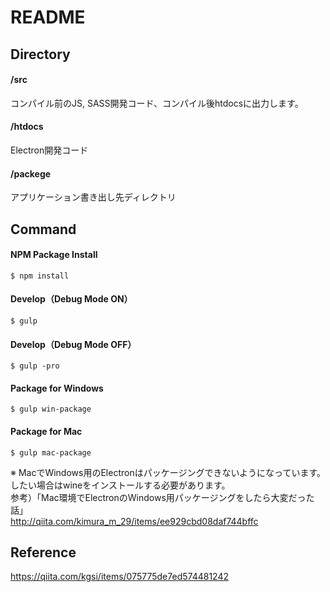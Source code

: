 # README

## Directory
#### /src
コンパイル前のJS, SASS開発コード、コンパイル後htdocsに出力します。

#### /htdocs
Electron開発コード

#### /packege
アプリケーション書き出し先ディレクトリ



## Command
#### NPM Package Install
```
$ npm install
```

#### Develop（Debug Mode ON）
```
$ gulp
```

#### Develop（Debug Mode OFF）
```
$ gulp -pro
```

#### Package for Windows
```
$ gulp win-package
```

#### Package for Mac
```
$ gulp mac-package
```

※ MacでWindows用のElectronはパッケージングできないようになっています。<br>
したい場合はwineをインストールする必要があります。<br>
参考）「Mac環境でElectronのWindows用パッケージングをしたら大変だった話」<br>
http://qiita.com/kimura_m_29/items/ee929cbd08daf744bffc



## Reference
https://qiita.com/kgsi/items/075775de7ed574481242

